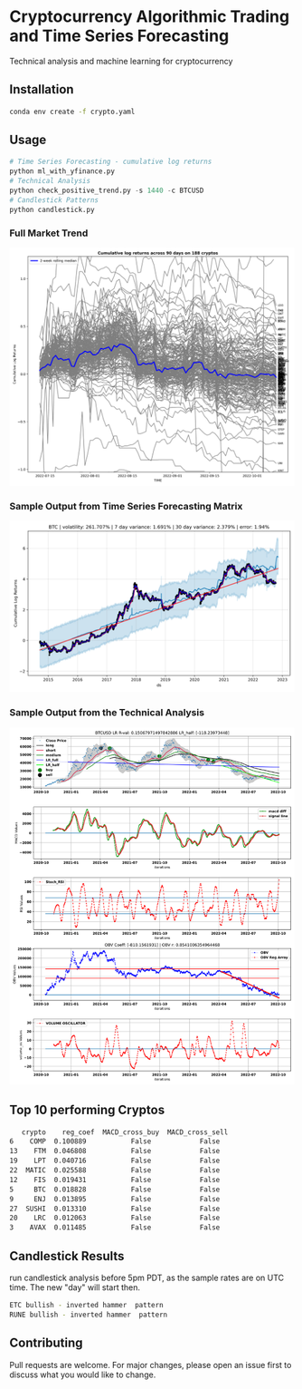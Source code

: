 # Cryptocurrency Algorithmic Trading and Time Series Forecasting

Technical analysis and machine learning for cryptocurrency

## Installation
```bash
conda env create -f crypto.yaml
```

## Usage

```python
# Time Series Forecasting - cumulative log returns
python ml_with_yfinance.py
# Technical Analysis
python check_positive_trend.py -s 1440 -c BTCUSD
# Candlestick Patterns
python candlestick.py
```
### Full Market Trend
![alt text](https://github.com/bszek213/cryptoML/blob/dev/full_market_trend.png)
### Sample Output from Time Series Forecasting Matrix
![alt text](https://github.com/bszek213/cryptoML/blob/dev/forecast_ML/BTC/BTC.png)

### Sample Output from the Technical Analysis
![alt text](https://github.com/bszek213/cryptoML/blob/dev/technical_analysis/BTCUSD.svg)

## Top 10 performing Cryptos
```bash
   crypto    reg_coef  MACD_cross_buy  MACD_cross_sell
6    COMP  0.100889           False            False
13    FTM  0.046808           False            False
19    LPT  0.040716           False            False
22  MATIC  0.025588           False            False
12    FIS  0.019431           False            False
5     BTC  0.018828           False            False
9     ENJ  0.013895           False            False
27  SUSHI  0.013310           False            False
20    LRC  0.012063           False            False
3    AVAX  0.011485           False            False
```
## Candlestick Results
run candlestick analysis before 5pm PDT, as the sample rates are on UTC time. The
new "day" will start then.
```bash
ETC bullish - inverted hammer  pattern
RUNE bullish - inverted hammer  pattern
```
## Contributing
Pull requests are welcome. For major changes, please open an issue first to discuss what you would like to change.

